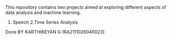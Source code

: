 This repository contains two projects aimed at exploring different aspects of data analysis and machine learning.

1. Speech 
2.Time Series Analysis

Done BY KARTHIKEYAN G (RA2111026040023)
